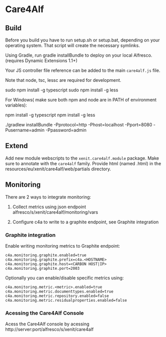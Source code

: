 # Care4Alf

## Build

Before you build you have to run setup.sh or setup.bat, depending on your operating system. That script will create
the necessary symlinks.

Using Gradle, run gradle installBundle to deploy on your local Alfresco. (requires Dynamic Extensions 1.1+)

Your JS controller file reference can be added to the main `care4alf.js` file.

Note that node, tsc, lessc are required for development.

sudo npm install -g typescript
sudo npm install -g less

For Windows( make sure both npm and node are in PATH of environment variables):

npm install -g typescript
npm install -g less

./gradlew installBundle -Pprotocol=http -Phost=localhost -Pport=8080 -Pusername=admin -Ppassword=admin

## Extend

Add new module webscripts to the `xenit.care4alf.module` package. Make sure to annotate with the `care4alf` family.
Provide html (named <classname>.html) in the resources/eu/xenit/care4alf/web/partials directory.

## Monitoring

There are 2 ways to integrate monitoring:

1) Collect metrics using json endpoint alfresco/s/xenit/care4alf/monitoring/vars

2) Configure c4a to write to a graphite endpoint, see Graphite integration


### Graphite integration

Enable writing monitoring metrics to Graphite endpoint:

    c4a.monitoring.graphite.enabled=true
    c4a.monitoring.graphite.prefix=c4a.<HOSTNAME>
    c4a.monitoring.graphite.host=<CARBON HOST|IP>
    c4a.monitoring.graphite.port=2003
    
Optionally you can enable/disable specific metrics using:

    c4a.monitoring.metric.<metric>.enabled=true
    c4a.monitoring.metric.documenttypes.enabled=true
    c4a.monitoring.metric.repository.enabled=false
    c4a.monitoring.metric.residualproperties.enabled=false

### Acessing the Care4Alf Console

Acess the Care4Alf console by acessing http://server:port/alfresco/s/xenit/care4alf